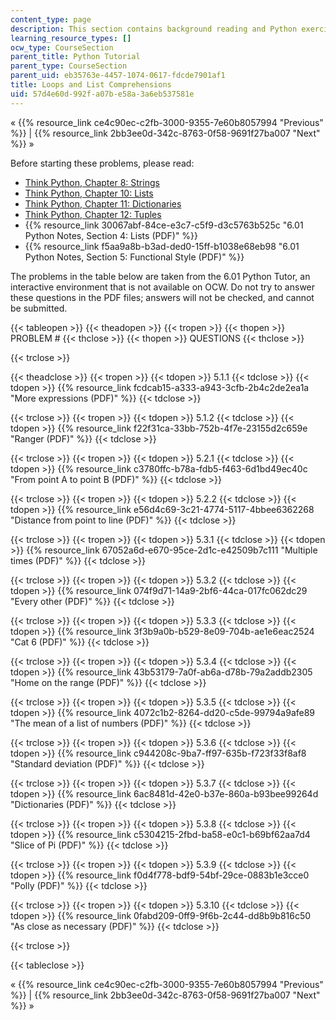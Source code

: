 ```yaml
---
content_type: page
description: This section contains background reading and Python exercises.
learning_resource_types: []
ocw_type: CourseSection
parent_title: Python Tutorial
parent_type: CourseSection
parent_uid: eb35763e-4457-1074-0617-fdcde7901af1
title: Loops and List Comprehensions
uid: 57d4e60d-992f-a07b-e58a-3a6eb537581e
---
```


« {{% resource_link ce4c90ec-c2fb-3000-9355-7e60b8057994 "Previous" %}} | {{% resource_link 2bb3ee0d-342c-8763-0f58-9691f27ba007 "Next" %}} »

Before starting these problems, please read:

*   [Think Python, Chapter 8: Strings](http://www.greenteapress.com/thinkpython/html/book009.html)
*   [Think Python, Chapter 10: Lists](http://www.greenteapress.com/thinkpython/html/book011.html)
*   [Think Python, Chapter 11: Dictionaries](http://www.greenteapress.com/thinkpython/html/book012.html)
*   [Think Python, Chapter 12: Tuples](http://www.greenteapress.com/thinkpython/html/book013.html)
*   {{% resource_link 30067abf-84ce-e3c7-c5f9-d3c5763b525c "6.01 Python Notes, Section 4: Lists (PDF)" %}}
*   {{% resource_link f5aa9a8b-b3ad-ded0-15ff-b1038e68eb98 "6.01 Python Notes, Section 5: Functional Style (PDF)" %}}

The problems in the table below are taken from the 6.01 Python Tutor, an interactive environment that is not available on OCW. Do not try to answer these questions in the PDF files; answers will not be checked, and cannot be submitted.

{{< tableopen >}}
{{< theadopen >}}
{{< tropen >}}
{{< thopen >}}
PROBLEM #
{{< thclose >}}
{{< thopen >}}
QUESTIONS
{{< thclose >}}

{{< trclose >}}

{{< theadclose >}}
{{< tropen >}}
{{< tdopen >}}
5.1.1
{{< tdclose >}}
{{< tdopen >}}
{{% resource_link fcdcab15-a333-a943-3cfb-2b4c2de2ea1a "More expressions (PDF)" %}}
{{< tdclose >}}

{{< trclose >}}
{{< tropen >}}
{{< tdopen >}}
5.1.2
{{< tdclose >}}
{{< tdopen >}}
{{% resource_link f22f31ca-33bb-752b-4f7e-23155d2c659e "Ranger (PDF)" %}}
{{< tdclose >}}

{{< trclose >}}
{{< tropen >}}
{{< tdopen >}}
5.2.1
{{< tdclose >}}
{{< tdopen >}}
{{% resource_link c3780ffc-b78a-fdb5-f463-6d1bd49ec40c "From point A to point B (PDF)" %}}
{{< tdclose >}}

{{< trclose >}}
{{< tropen >}}
{{< tdopen >}}
5.2.2
{{< tdclose >}}
{{< tdopen >}}
{{% resource_link e56d4c69-3c21-4774-5117-4bbee6362268 "Distance from point to line (PDF)" %}}
{{< tdclose >}}

{{< trclose >}}
{{< tropen >}}
{{< tdopen >}}
5.3.1
{{< tdclose >}}
{{< tdopen >}}
{{% resource_link 67052a6d-e670-95ce-2d1c-e42509b7c111 "Multiple times (PDF)" %}}
{{< tdclose >}}

{{< trclose >}}
{{< tropen >}}
{{< tdopen >}}
5.3.2
{{< tdclose >}}
{{< tdopen >}}
{{% resource_link 074f9d71-14a9-2bf6-44ca-017fc062dc29 "Every other (PDF)" %}}
{{< tdclose >}}

{{< trclose >}}
{{< tropen >}}
{{< tdopen >}}
5.3.3
{{< tdclose >}}
{{< tdopen >}}
{{% resource_link 3f3b9a0b-b529-8e09-704b-ae1e6eac2524 "Cat 6 (PDF)" %}}
{{< tdclose >}}

{{< trclose >}}
{{< tropen >}}
{{< tdopen >}}
5.3.4
{{< tdclose >}}
{{< tdopen >}}
{{% resource_link 43b53179-7a0f-ab6a-d78b-79a2addb2305 "Home on the range (PDF)" %}}
{{< tdclose >}}

{{< trclose >}}
{{< tropen >}}
{{< tdopen >}}
5.3.5
{{< tdclose >}}
{{< tdopen >}}
{{% resource_link 4072c1b2-8264-dd20-c5de-99794a9afe89 "The mean of a list of numbers (PDF)" %}}
{{< tdclose >}}

{{< trclose >}}
{{< tropen >}}
{{< tdopen >}}
5.3.6
{{< tdclose >}}
{{< tdopen >}}
{{% resource_link c944208c-9ba7-ff97-635b-f723f33f8af8 "Standard deviation (PDF)" %}}
{{< tdclose >}}

{{< trclose >}}
{{< tropen >}}
{{< tdopen >}}
5.3.7
{{< tdclose >}}
{{< tdopen >}}
{{% resource_link 6ac8481d-42e0-b37e-860a-b93bee99264d "Dictionaries (PDF)" %}}
{{< tdclose >}}

{{< trclose >}}
{{< tropen >}}
{{< tdopen >}}
5.3.8
{{< tdclose >}}
{{< tdopen >}}
{{% resource_link c5304215-2fbd-ba58-e0c1-b69bf62aa7d4 "Slice of Pi (PDF)" %}}
{{< tdclose >}}

{{< trclose >}}
{{< tropen >}}
{{< tdopen >}}
5.3.9
{{< tdclose >}}
{{< tdopen >}}
{{% resource_link f0d4f778-bdf9-54bf-29ce-0883b1e3cce0 "Polly (PDF)" %}}
{{< tdclose >}}

{{< trclose >}}
{{< tropen >}}
{{< tdopen >}}
5.3.10
{{< tdclose >}}
{{< tdopen >}}
{{% resource_link 0fabd209-0ff9-9f6b-2c44-dd8b9b816c50 "As close as necessary (PDF)" %}}
{{< tdclose >}}

{{< trclose >}}

{{< tableclose >}}

« {{% resource_link ce4c90ec-c2fb-3000-9355-7e60b8057994 "Previous" %}} | {{% resource_link 2bb3ee0d-342c-8763-0f58-9691f27ba007 "Next" %}} »